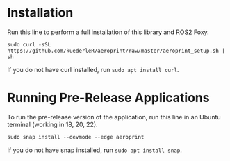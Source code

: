 # Installation
Run this line to perform a full installation of this library and ROS2 Foxy.
```
sudo curl -sSL https://github.com/kuederleR/aeroprint/raw/master/aeroprint_setup.sh | sh
```
If you do not have curl installed, run ```sudo apt install curl```.

# Running Pre-Release Applications
To run the pre-release version of the application, run this line in an Ubuntu terminal (working in 18, 20, 22).
```
sudo snap install --devmode --edge aeroprint
```

If you do not have snap installed, run ```sudo apt install snap```.